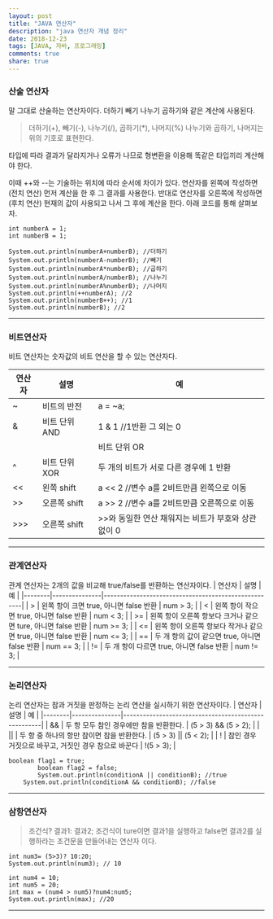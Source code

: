 ```yaml
---
layout: post
title: "JAVA 연산자"
description: "java 연산자 개념 정리"
date: 2018-12-23
tags: [JAVA, 자바, 프로그래밍]
comments: true
share: true
---
```


### 산술 연산자
말 그대로 산술하는 연산자이다.
더하기 빼기 나누기 곱하기와 같은 계산에 사용된다.
> 더하기(+), 빼기(-), 나누기(/), 곱하기(*), 나머지(%)
나누기와 곱하기, 나머지는 위의 기호로 표현한다.

타입에 따라 결과가 달라지거나 오류가 나므로 형변환을 이용해 똑같은 타입끼리 계산해야 한다.

이때 ++와 --는 기술하는 위치에 따라 순서에 차이가 있다.
연산자를 왼쪽에 작성하면(전치 연산) 먼저 계산을 한 후 그 결과를 사용한다.
반대로 연산자를 오른쪽에 작성하면(후치 연산) 현재의 값이 사용되고 나서 그 후에 계산을 한다.
아래 코드를 통해 살펴보자.
~~~
int numberA = 1;
int numberB = 1;

System.out.println(numberA+numberB); //더하기
System.out.println(numberA-numberB); //빼기
System.out.println(numberA*numberB); //곱하기 
System.out.println(numberA/numberB); //나누기
System.out.println(numberA%numberB); //나머지 
System.out.println(++numberA); //2 
System.out.println(numberB++); //1
System.out.println(numberB); //2
~~~
    
---

### 비트연산자
비트 연산자는 숫자값의 비트 연산을 할 수 있는 연산자다.

| 연산자 | 설명          | 예                                                  |
|--------|---------------|-----------------------------------------------------|
| ~      | 비트의 반전   | a = ~a;                                             |
| &      | 비트 단위 AND | 1 & 1 //1반환 그 외는 0                             |
| |     | 비트 단위 OR  | 0\|0 //0반환 그 외는 1                              |
| ^      | 비트 단위 XOR | 두 개의 비트가 서로 다른 경우에 1 반환              |
| <<     | 왼쪽 shift    | a << 2 //변수 a를 2비트만큼 왼쪽으로 이동           |
| >>     | 오른쪽 shift  | a >> 2 //변수 a를 2비트만큼 오른쪽으로 이동         |
| >>>    | 오른쪽 shift  | >>와 동일한 연산 채워지는 비트가 부호와 상관 없이 0 |


---

### 관계연산자
관계 연산자는 2개의 값을 비교해 true/false를 반환하는 연산자이다.
| 연산자 | 설명          | 예                                                  |
|--------|---------------|-----------------------------------------------------|
| >      | 왼쪽 항이 크면 true, 아니면 false 반환   | num > 3;                                            |
| <      | 왼쪽 항이 작으면 true, 아니면 false 반환 | num < 3;                             |
| >=     | 왼쪽 항이 오른쪽 항보다 크거나 같으면 ture, 아니면 false 반환 | num >= 3;                              |
| <=     | 왼쪽 항이 오른쪽 항보다 작거나 같으면 true, 아니면 false 반환 | num <= 3;              |
| ==     | 두 개 항의 값이 같으면 true, 아니면 false 반환    | num == 3;          |
| !=     | 두 개 항이 다르면 true, 아니면 false 반환  | num != 3;         |


---

### 논리연산자
논리 연산자는 참과 거짓을 판정하는 논리 연산을 실시하기 위한 연산자이다.
| 연산자 | 설명          | 예                                                  |
|--------|---------------|-----------------------------------------------------|
| &&      | 두 항 모두 참인 경우에만 참을 반환한다.   | (5 > 3) && (5 > 2);                                             |
| ||      | 두 항 중 하나의 항만 참이면 참을 반환한다. | (5 > 3) || (5 < 2);                           |
| !     | 참인 경우 거짓으로 바꾸고, 거짓인 경우 참으로 바꾼다  | !(5 > 3);                              |

~~~
boolean flag1 = true;
        boolean flag2 = false;
        System.out.println(conditionA || conditionB); //true
	System.out.println(conditionA && conditionB); //false
~~~

---

### 삼항연산자
> 조건식? 결과1: 결과2;
조건식이 ture이면 결과1을 실행하고 false면 결과2를 실행하라는 조건문을 만들어내는 연산자 이다.

~~~
int num3= (5>3)? 10:20;
System.out.println(num3); // 10

int num4 = 10;
int num5 = 20;
int max = (num4 > num5)?num4:num5;
System.out.println(max); //20
~~~
--- 

